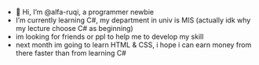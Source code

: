 - 👋 Hi, I’m @alfa-ruqi, a programmer newbie
-  I’m currently learning C#, my department in univ is MIS (actually idk why my lecture choose C# as beginning)
-  im looking for friends or ppl to help me to develop my skill
-  next month im going to learn HTML & CSS, i hope i can earn money from there faster than from learning C#
   
<!---
alfa-ruqi/alfa-ruqi is a ✨ special ✨ repository because its `README.md` (this file) appears on your GitHub profile.
You can click the Preview link to take a look at your changes.
--->

